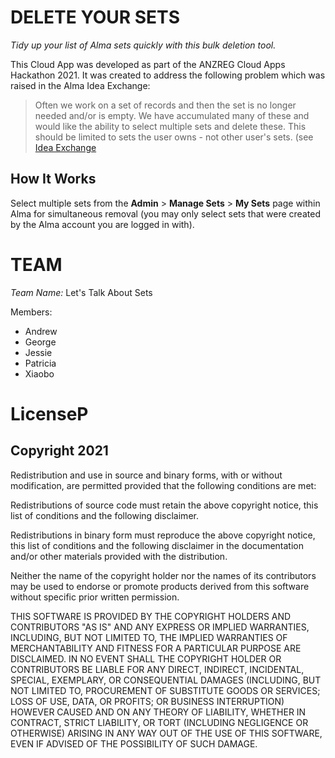 <h1>DELETE YOUR SETS</h1>

*Tidy up your list of Alma sets quickly with this bulk deletion tool.*

This Cloud App was developed as part of the ANZREG Cloud Apps Hackathon 2021. It was created to address the following problem which was raised in the Alma Idea Exchange:

> Often we work on a set of records and then the set is no longer
> needed and/or is empty. We have accumulated many of these and
> would like the ability to select multiple sets and delete these. This
> should be limited to sets the user owns - not other user's sets.
> (see [Idea Exchange](https://ideas.exlibrisgroup.com/forums/308173-alma/suggestions/33505454-add-the-ability-to-delete-multiple-sets-from-the)

<h2>How It Works</h2>

Select multiple sets from the **Admin** > **Manage Sets** > **My Sets** page within Alma for simultaneous removal (you may only select sets that were created by the Alma account you are logged in with).

<h1>TEAM</h1>

*Team Name:* Let's Talk About Sets

Members:
* Andrew
* George 
* Jessie
* Patricia
* Xiaobo

<h1>LicenseP</h1>

<h2>Copyright 2021</h2>

Redistribution and use in source and binary forms, with or without modification, are permitted provided that the following conditions are met:

Redistributions of source code must retain the above copyright notice, this list of conditions and the following disclaimer.

Redistributions in binary form must reproduce the above copyright notice, this list of conditions and the following disclaimer in the documentation and/or other materials provided with the distribution.

Neither the name of the copyright holder nor the names of its contributors may be used to endorse or promote products derived from this software without specific prior written permission.

THIS SOFTWARE IS PROVIDED BY THE COPYRIGHT HOLDERS AND CONTRIBUTORS "AS IS" AND ANY EXPRESS OR IMPLIED WARRANTIES, INCLUDING, BUT NOT LIMITED TO, THE IMPLIED WARRANTIES OF MERCHANTABILITY AND FITNESS FOR A PARTICULAR PURPOSE ARE DISCLAIMED. IN NO EVENT SHALL THE COPYRIGHT HOLDER OR CONTRIBUTORS BE LIABLE FOR ANY DIRECT, INDIRECT, INCIDENTAL, SPECIAL, EXEMPLARY, OR CONSEQUENTIAL DAMAGES (INCLUDING, BUT NOT LIMITED TO, PROCUREMENT OF SUBSTITUTE GOODS OR SERVICES; LOSS OF USE, DATA, OR PROFITS; OR BUSINESS INTERRUPTION) HOWEVER CAUSED AND ON ANY THEORY OF LIABILITY, WHETHER IN CONTRACT, STRICT LIABILITY, OR TORT (INCLUDING NEGLIGENCE OR OTHERWISE) ARISING IN ANY WAY OUT OF THE USE OF THIS SOFTWARE, EVEN IF ADVISED OF THE POSSIBILITY OF SUCH DAMAGE.
